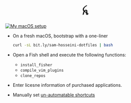 <h1 align="center">ꫝ</h1>

[![My macOS setup][My macOS setup image]][My macOS setup link]

[My macOS setup image]: https://raw.githubusercontent.com/sam-hosseini/dotfiles/master/images/aesthetics.png
[My macOS setup link]: https://twitter.com/sam_hosseini_

* On a fresh macOS, bootstrap with a one-liner
  ```bash
  curl -sL bit.ly/sam-hosseini-dotfiles | bash
  ```

* Open a Fish shell and execute the following functions:
  * `install_fisher`
  * `compile_vim_plugins`
  * `clone_repos`

* Enter licesne information of purchased applications.
* Manually set [un-automatable shortcuts](https://github.com/sam-hosseini/dotfiles/blob/master/shortcuts/shortcuts.md#un-automatable-shortcuts)
